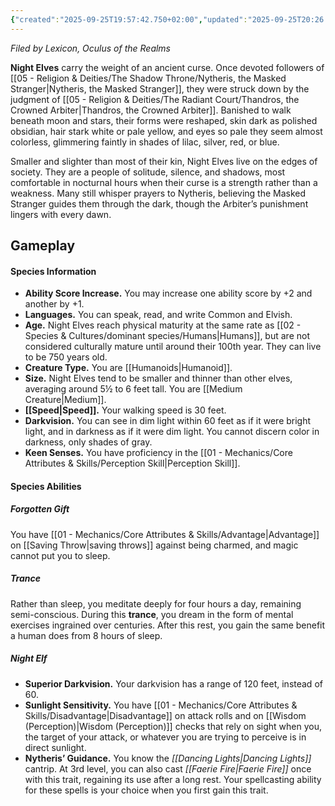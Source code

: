 ```yaml
---
{"created":"2025-09-25T19:57:42.750+02:00","updated":"2025-09-25T20:26:58.000+02:00","cssclasses":null,"tags":null,"dg-publish":true,"permalink":"/02-species-and-cultures/dominant-species/elves/night-elves/","dgPassFrontmatter":true}
---
```


_Filed by Lexicon, Oculus of the Realms_

**Night Elves** carry the weight of an ancient curse. Once devoted followers of [[05 - Religion & Deities/The Shadow Throne/Nytheris, the Masked Stranger\|Nytheris, the Masked Stranger]], they were struck down by the judgment of [[05 - Religion & Deities/The Radiant Court/Thandros, the Crowned Arbiter\|Thandros, the Crowned Arbiter]]. Banished to walk beneath moon and stars, their forms were reshaped, skin dark as polished obsidian, hair stark white or pale yellow, and eyes so pale they seem almost colorless, glimmering faintly in shades of lilac, silver, red, or blue.

Smaller and slighter than most of their kin, Night Elves live on the edges of society. They are a people of solitude, silence, and shadows, most comfortable in nocturnal hours when their curse is a strength rather than a weakness. Many still whisper prayers to Nytheris, believing the Masked Stranger guides them through the dark, though the Arbiter’s punishment lingers with every dawn.

## Gameplay
#### Species Information
- **Ability Score Increase.** You may increase one ability score by +2 and another by +1.
- **Languages.** You can speak, read, and write Common and Elvish.
- **Age.** Night Elves reach physical maturity at the same rate as [[02 - Species & Cultures/dominant species/Humans\|Humans]], but are not considered culturally mature until around their 100th year. They can live to be 750 years old.
- **Creature Type.** You are [[Humanoids\|Humanoid]].
- **Size.** Night Elves tend to be smaller and thinner than other elves, averaging around 5½ to 6 feet tall. You are [[Medium Creature\|Medium]].
- **[[Speed\|Speed]].** Your walking speed is 30 feet.
- **Darkvision.** You can see in dim light within 60 feet as if it were bright light, and in darkness as if it were dim light. You cannot discern color in darkness, only shades of gray.
- **Keen Senses.** You have proficiency in the [[01 - Mechanics/Core Attributes & Skills/Perception Skill\|Perception Skill]].

#### Species Abilities
##### Forgotten Gift
You have [[01 - Mechanics/Core Attributes & Skills/Advantage\|Advantage]] on [[Saving Throw\|saving throws]] against being charmed, and magic cannot put you to sleep.

##### Trance
Rather than sleep, you meditate deeply for four hours a day, remaining semi-conscious. During this **trance**, you dream in the form of mental exercises ingrained over centuries. After this rest, you gain the same benefit a human does from 8 hours of sleep.

##### Night Elf
- **Superior Darkvision.** Your darkvision has a range of 120 feet, instead of 60.
- **Sunlight Sensitivity.** You have [[01 - Mechanics/Core Attributes & Skills/Disadvantage\|Disadvantage]] on attack rolls and on [[Wisdom (Perception)\|Wisdom (Perception)]] checks that rely on sight when you, the target of your attack, or whatever you are trying to perceive is in direct sunlight.
- **Nytheris’ Guidance.** You know the _[[Dancing Lights\|Dancing Lights]]_ cantrip. At 3rd level, you can also cast _[[Faerie Fire\|Faerie Fire]]_ once with this trait, regaining its use after a long rest. Your spellcasting ability for these spells is your choice when you first gain this trait.